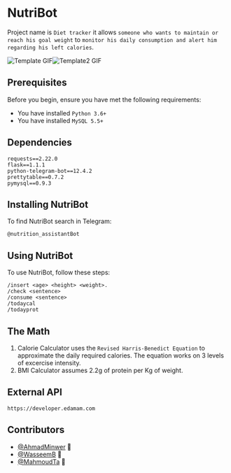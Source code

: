 # NutriBot

Project name is `Diet tracker` it allows `someone who wants to maintain or reach his goal weight` to `monitor his daily consumption and alert him regarding his left calories`.

![Template GIF](https://media.giphy.com/media/H8E1H1H63TDjsPutZY/giphy.gif)![Template2 GIF](https://media.giphy.com/media/mBAIM5lBz263vI5onS/giphy.gif
)
<!-- Additional line of information text about what the project does. Your introduction should be around 2 or 3 sentences. Don't go overboard, people won't read it. -->

## Prerequisites

Before you begin, ensure you have met the following requirements:
<!--- These are just example requirements. Add, duplicate or remove as required --->
* You have installed `Python 3.6+`
* You have installed `MySQL 5.5+`

## Dependencies
```
requests==2.22.0
flask==1.1.1
python-telegram-bot==12.4.2
prettytable==0.7.2
pymysql==0.9.3
```

## Installing NutriBot

To find NutriBot search in Telegram:
```
@nutrition_assistantBot
```

## Using NutriBot

To use NutriBot, follow these steps:

```
/insert <age> <height> <weight>.
/check <sentence>
/consume <sentence>
/todaycal
/todayprot
```


## The Math
1. Calorie Calculator uses the `Revised Harris-Benedict Equation` to approximate the daily required calories.
The equation works on 3 levels of excercise intensity.
2. BMI Calculator assumes 2.2g of protein per Kg of weight.

## External API
```
https://developer.edamam.com
```



## Contributors

* [@AhmadMinwer](https://github.com/AhmadMinwer) 📖
* [@WasseemB](https://github.com/WasseemB) 🐛
* [@MahmoudTa](https://github.com/MahmoudTa) 🐛